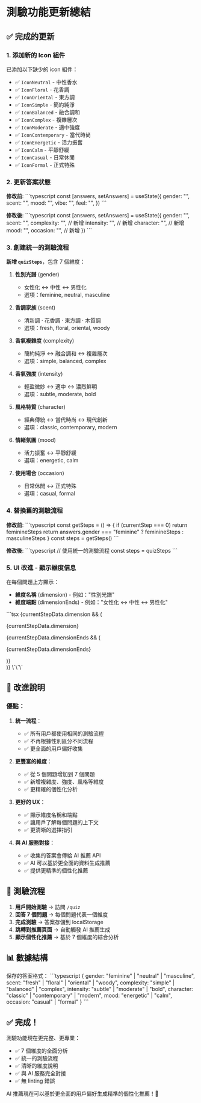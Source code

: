 # 測驗功能更新總結

## ✅ 完成的更新

### 1. 添加新的 Icon 組件
已添加以下缺少的 icon 組件：
- ✅ `IconNeutral` - 中性香水
- ✅ `IconFloral` - 花香調
- ✅ `IconOriental` - 東方調  
- ✅ `IconSimple` - 簡約純淨
- ✅ `IconBalanced` - 融合調和
- ✅ `IconComplex` - 複雜層次
- ✅ `IconModerate` - 適中強度
- ✅ `IconContemporary` - 當代時尚
- ✅ `IconEnergetic` - 活力振奮
- ✅ `IconCalm` - 平靜舒緩
- ✅ `IconCasual` - 日常休閒
- ✅ `IconFormal` - 正式特殊

### 2. 更新答案狀態
**修改前**:
\`\`\`typescript
const [answers, setAnswers] = useState({
  gender: "",
  scent: "",
  mood: "",
  vibe: "",
  feel: "",
})
\`\`\`

**修改後**:
\`\`\`typescript
const [answers, setAnswers] = useState({
  gender: "",
  scent: "",
  complexity: "",      // 新增
  intensity: "",       // 新增
  character: "",       // 新增
  mood: "",
  occasion: "",        // 新增
})
\`\`\`

### 3. 創建統一的測驗流程
**新增 `quizSteps`**，包含 7 個維度：

1. **性別光譜** (gender)
   - 女性化 ↔ 中性 ↔ 男性化
   - 選項：feminine, neutral, masculine

2. **香調家族** (scent)
   - 清新調 · 花香調 · 東方調 · 木質調
   - 選項：fresh, floral, oriental, woody

3. **香氣複雜度** (complexity)
   - 簡約純淨 ↔ 融合調和 ↔ 複雜層次
   - 選項：simple, balanced, complex

4. **香氣強度** (intensity)
   - 輕盈微妙 ↔ 適中 ↔ 濃烈鮮明
   - 選項：subtle, moderate, bold

5. **風格特質** (character)
   - 經典傳統 ↔ 當代時尚 ↔ 現代創新
   - 選項：classic, contemporary, modern

6. **情緒氛圍** (mood)
   - 活力振奮 ↔ 平靜舒緩
   - 選項：energetic, calm

7. **使用場合** (occasion)
   - 日常休閒 ↔ 正式特殊
   - 選項：casual, formal

### 4. 替換舊的測驗流程
**修改前**:
\`\`\`typescript
const getSteps = () => {
  if (currentStep === 0) return feminineSteps
  return answers.gender === "feminine" ? feminineSteps : masculineSteps
}
const steps = getSteps()
\`\`\`

**修改後**:
\`\`\`typescript
// 使用統一的測驗流程
const steps = quizSteps
\`\`\`

### 5. UI 改進 - 顯示維度信息
在每個問題上方顯示：
- **維度名稱** (dimension) - 例如："性別光譜"
- **維度端點** (dimensionEnds) - 例如："女性化 ↔ 中性 ↔ 男性化"

\`\`\`tsx
{currentStepData.dimension && (
  <div className="text-center mb-4 md:mb-6">
    <p className="text-sm md:text-base text-gray-500 font-light tracking-wide">
      {currentStepData.dimension}
    </p>
    {currentStepData.dimensionEnds && (
      <p className="text-xs md:text-sm text-gray-400 mt-1 font-light">
        {currentStepData.dimensionEnds}
      </p>
    )}
  </div>
)}
\`\`\`

## 🎯 改進說明

### 優點：
1. **統一流程**：
   - ✅ 所有用戶都使用相同的測驗流程
   - ✅ 不再根據性別區分不同流程
   - ✅ 更全面的用戶偏好收集

2. **更豐富的維度**：
   - ✅ 從 5 個問題增加到 7 個問題
   - ✅ 新增複雜度、強度、風格等維度
   - ✅ 更精確的個性化分析

3. **更好的 UX**：
   - ✅ 顯示維度名稱和端點
   - ✅ 讓用戶了解每個問題的上下文
   - ✅ 更清晰的選擇指引

4. **與 AI 服務對接**：
   - ✅ 收集的答案會傳給 AI 推薦 API
   - ✅ AI 可以基於更全面的資料生成推薦
   - ✅ 提供更精準的個性化推薦

## 🔄 測驗流程

1. **用戶開始測驗** → 訪問 `/quiz`
2. **回答 7 個問題** → 每個問題代表一個維度
3. **完成測驗** → 答案存儲到 localStorage
4. **跳轉到推薦頁面** → 自動觸發 AI 推薦生成
5. **顯示個性化推薦** → 基於 7 個維度的綜合分析

## 📊 數據結構

保存的答案格式：
\`\`\`typescript
{
  gender: "feminine" | "neutral" | "masculine",
  scent: "fresh" | "floral" | "oriental" | "woody",
  complexity: "simple" | "balanced" | "complex",
  intensity: "subtle" | "moderate" | "bold",
  character: "classic" | "contemporary" | "modern",
  mood: "energetic" | "calm",
  occasion: "casual" | "formal"
}
\`\`\`

## ✅ 完成！

測驗功能現在更完整、更專業：
- ✅ 7 個維度的全面分析
- ✅ 統一的測驗流程
- ✅ 清晰的維度說明
- ✅ 與 AI 服務完全對接
- ✅ 無 linting 錯誤

AI 推薦現在可以基於更全面的用戶偏好生成精準的個性化推薦！🎉
